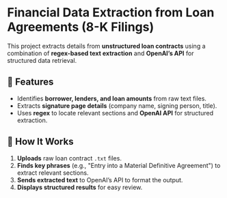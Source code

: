 # Financial Data Extraction from Loan Agreements (8-K Filings)

This project extracts details from **unstructured loan contracts** using a combination of **regex-based text extraction** and **OpenAI’s API** for structured data retrieval.

## 🚀 Features
- Identifies **borrower, lenders, and loan amounts** from raw text files.
- Extracts **signature page details** (company name, signing person, title).
- Uses **regex** to locate relevant sections and **OpenAI API** for structured extraction.

## 📂 How It Works
1. **Uploads** raw loan contract `.txt` files.
2. **Finds key phrases** (e.g., "Entry into a Material Definitive Agreement") to extract relevant sections.
3. **Sends extracted text** to OpenAI’s API to format the output.
4. **Displays structured results** for easy review.
